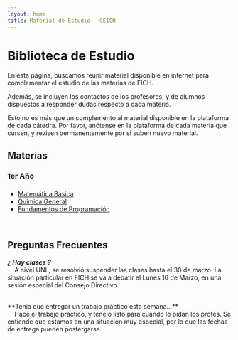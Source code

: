 ```yaml
---
layout: home
title: Material de Estudio - CEICH
---
```


# Biblioteca de Estudio
En esta página, buscamos reunir material disponible en internet para complementar el estudio de las materias de FICH.

Además, se incluyen los contactos de los profesores, y de alumnos dispuestos a responder dudas respecto a cada materia.

Esto no es más que un complemento al material disponible en la plataforma de cada cátedra. Por favor, anótense en la plataforma de cada materia que cursen, y revisen permanentemente por si suben nuevo material. 

## Materias

<div style="height:2em">
    <h3>1er Año</h3>
</div>

- [Matemática Básica](/MB)
- [Química General](/QG)
- [Fundamentos de Programación](/FP)

<br>

## Preguntas Frecuentes

***¿ Hay clases ?***<br>
&nbsp; &nbsp; A nivel UNL, se resolvió suspender las clases hasta el 30 de marzo. La situación particular en FICH se va a debatir el Lunes 16 de Marzo, en una sesión especial del Consejo Directivo.

<br>
**Tenía que entregar un trabajo práctico esta semana...**<br>
&nbsp; &nbsp; Hacé el trabajo práctico, y tenelo listo para cuando lo pidan los profes. Se entiende que estamos en una situación muy especial, por lo que las fechas de entrega pueden postergarse.